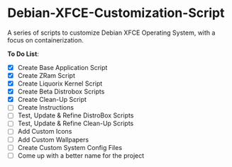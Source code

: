 # Debian-XFCE-Customization-Script
A series of scripts to customize Debian XFCE Operating System, with a focus on containerization.

<b>To Do List</b>:
- [x] Create Base Application Script
- [x] Create ZRam Script
- [x] Create Liquorix Kernel Script
- [x] Create Beta Distrobox Scripts
- [x] Create Clean-Up Script 
- [ ] Create Instructions
- [ ] Test, Update & Refine DistroBox Scripts
- [ ] Test, Update & Refine Clean-Up Scripts
- [ ] Add Custom Icons
- [ ] Add Custom Wallpapers
- [ ] Create Custom System Config Files
- [ ] Come up with a better name for the project
